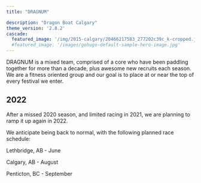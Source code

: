```yaml
---
title: "DRAGNUM"

description: "Dragon Boat Calgary"
theme_version: '2.8.2'
cascade:
  featured_image: '/img/2015-calgary/20466217583_277202c39c_k-cropped.jpg'
  #featured_image: '/images/gohugo-default-sample-hero-image.jpg'
---
```

DRAGNUM is a mixed team, comprised of a core who have been paddling together for more than a decade, plus awesome new recruits each season.  We are a fitness oriented group and our goal is to place at or near the top of every festival we enter.

## 2022

After a missed 2020 season, and limited racing in 2021, we are planning to ramp it up again in 2022.

We anticipate being back to normal, with the following planned race schedule:

Lethbridge, AB - June

Calgary, AB - August

Penticton, BC - September

